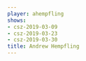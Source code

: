 ```yaml
---
player: ahempfling
shows:
- csz-2019-03-09
- csz-2019-03-23
- csz-2019-03-30
title: Andrew Hempfling
---
```

